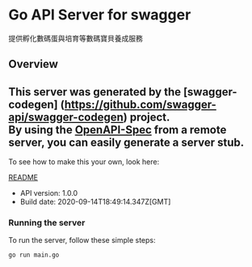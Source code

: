 # Go API Server for swagger

提供孵化數碼蛋與培育等數碼寶貝養成服務

## Overview
This server was generated by the [swagger-codegen]
(https://github.com/swagger-api/swagger-codegen) project.  
By using the [OpenAPI-Spec](https://github.com/OAI/OpenAPI-Specification) from a remote server, you can easily generate a server stub.  
-

To see how to make this your own, look here:

[README](https://github.com/swagger-api/swagger-codegen/blob/master/README.md)

- API version: 1.0.0
- Build date: 2020-09-14T18:49:14.347Z[GMT]


### Running the server
To run the server, follow these simple steps:

```
go run main.go
```

